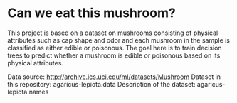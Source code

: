 # Can we eat this mushroom?

This project is based on a dataset on mushrooms consisting of physical
attributes such as cap shape and odor and each mushroom in the
sample is classified as either edible or poisonous. The goal here is to 
train decision trees to predict whether a mushroom is edible or poisonous
based on its physical attributes.
  
  
Data source: http://archive.ics.uci.edu/ml/datasets/Mushroom
Dataset in this repository: agaricus-lepiota.data
Description of the dataset: agaricus-lepiota.names